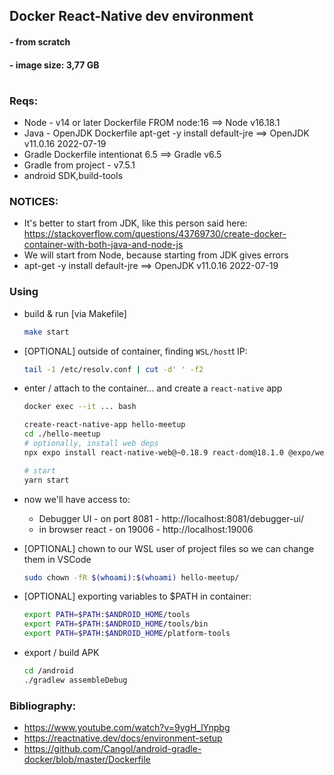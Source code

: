 ## Docker React-Native dev environment
#### - from scratch
#### - image size: 3,77 GB

#

### Reqs:
- Node - v14 or later   Dockerfile FROM node:16                   ==> Node    v16.18.1
- Java - OpenJDK        Dockerfile apt-get -y install default-jre ==> OpenJDK v11.0.16 2022-07-19
- Gradle                Dockerfile intentionat 6.5                ==> Gradle  v6.5
- Gradle from project   - v7.5.1
- android SDK,build-tools

### NOTICES:
- It's better to start from JDK, like this person said here: https://stackoverflow.com/questions/43769730/create-docker-container-with-both-java-and-node-js
- We will start from Node, because starting from JDK gives errors
- apt-get -y install default-jre ==> OpenJDK v11.0.16 2022-07-19



### Using

- build & run [via Makefile]
    ```bash
    make start
    ```

- [OPTIONAL] outside of container, finding `WSL/host`t IP:
    ```bash
    tail -1 /etc/resolv.conf | cut -d' ' -f2
    ```

- enter / attach to the container... and create a `react-native` app
    ```bash
    docker exec --it ... bash

    create-react-native-app hello-meetup
    cd ./hello-meetup
    # optionally, install web deps
    npx expo install react-native-web@~0.18.9 react-dom@18.1.0 @expo/webpack-config@^0.17.2

    # start
    yarn start


    ```
- now we'll have access to:
    - Debugger UI - on port 8081    - http://localhost:8081/debugger-ui/
    - in browser react - on 19006   - http://localhost:19006

- [OPTIONAL] chown to our WSL user of project files so we can change them in VSCode
    ```bash
    sudo chown -fR $(whoami):$(whoami) hello-meetup/
    ```

- [OPTIONAL] exporting variables to $PATH in container:
    ```bash
    export PATH=$PATH:$ANDROID_HOME/tools
    export PATH=$PATH:$ANDROID_HOME/tools/bin
    export PATH=$PATH:$ANDROID_HOME/platform-tools
    ```

- export / build APK
    ```bash
    cd /android
    ./gradlew assembleDebug
    ```





### Bibliography:
- https://www.youtube.com/watch?v=9ygH_lYnpbg
- https://reactnative.dev/docs/environment-setup
- https://github.com/Cangol/android-gradle-docker/blob/master/Dockerfile